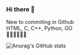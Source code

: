 ### Hi there 👋
New to commiting in Github<br>
HTML, C, C++, Python, GO<br>
🤔🤔🤔🤔🤔🤔
 
![Anurag's GitHub stats](https://github-readme-stats.vercel.app/api?username=MacBuki&show_icons=true&theme=radical)
<!--
**MacBuki/MacBuki** is a ✨ _special_ ✨ repository because its `README.md` (this file) appears on your GitHub profile.

Here are some ideas to get you started:

- 🔭 I’m currently working on ...
- 🌱 I’m currently learning ...
- 👯 I’m looking to collaborate on ...
- 🤔 I’m looking for help with ...
- 💬 Ask me about ...
- 📫 How to reach me: ...
- 😄 Pronouns: ...
- ⚡ Fun fact: ...
-->
